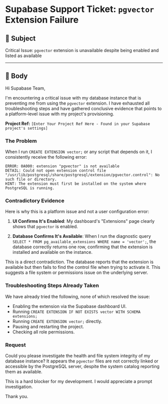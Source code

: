 # Supabase Support Ticket: `pgvector` Extension Failure

## 🚀 Subject

Critical Issue: `pgvector` extension is unavailable despite being enabled and listed as available

---

## 📝 Body

Hi Supabase Team,

I'm encountering a critical issue with my database instance that is preventing me from using the `pgvector` extension. I have exhausted all troubleshooting steps and have gathered conclusive evidence that points to a platform-level issue with my project's provisioning.

**Project Ref:** `[Enter Your Project Ref Here - Found in your Supabase project's settings]`

### The Problem

When I run `CREATE EXTENSION vector;` or any script that depends on it, I consistently receive the following error:

```
ERROR: 0A000: extension "pgvector" is not available
DETAIL: Could not open extension control file "/usr/lib/postgresql/share/postgresql/extension/pgvector.control": No such file or directory.
HINT: The extension must first be installed on the system where PostgreSQL is running.
```

### Contradictory Evidence

Here is why this is a platform issue and not a user configuration error:

1.  **UI Confirms It's Enabled**: My dashboard's "Extensions" page clearly shows that `pgvector` is enabled.

2.  **Database Confirms It's Available**: When I run the diagnostic query `SELECT * FROM pg_available_extensions WHERE name = 'vector';`, the database correctly returns one row, confirming that the extension is installed and available on the instance.

This is a direct contradiction. The database reports that the extension is available but then fails to find the control file when trying to activate it. This suggests a file system or permissions issue on the underlying server.

### Troubleshooting Steps Already Taken

We have already tried the following, none of which resolved the issue:
- Enabling the extension via the Supabase dashboard UI.
- Running `CREATE EXTENSION IF NOT EXISTS vector WITH SCHEMA extensions;`
- Running `CREATE EXTENSION vector;` directly.
- Pausing and restarting the project.
- Checking all role permissions.

### Request

Could you please investigate the health and file system integrity of my database instance? It appears the `pgvector` files are not correctly linked or accessible by the PostgreSQL server, despite the system catalog reporting them as available.

This is a hard blocker for my development. I would appreciate a prompt investigation.

Thank you. 